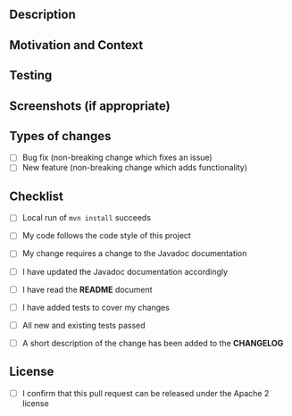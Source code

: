 <!--- Provide a general summary of your changes in the Title above -->

## Description
<!--- Describe your changes in detail -->

## Motivation and Context
<!--- Why is this change required? What problem does it solve? -->
<!--- If it fixes an open issue, please link to the issue here -->

## Testing
<!--- Please describe in detail how you tested your changes -->
<!--- Include details of your testing environment, and the tests you ran to -->
<!--- see how your change affects other areas of the code, etc. -->

## Screenshots (if appropriate)

## Types of changes
<!--- What types of changes does your code introduce? Put an `x` in all the boxes that apply: -->
- [ ] Bug fix (non-breaking change which fixes an issue)
- [ ] New feature (non-breaking change which adds functionality)

## Checklist
<!--- Go over all the following points, and put an `x` in all the boxes that apply -->
<!--- If you're unsure about any of these, don't hesitate to ask. We're here to help! -->
<!--- - [ ] I have read the **CONTRIBUTING** document [Currently not accepting contributions]-->
- [ ] Local run of `mvn install` succeeds
- [ ] My code follows the code style of this project
- [ ] My change requires a change to the Javadoc documentation
- [ ] I have updated the Javadoc documentation accordingly
- [ ] I have read the **README** document
- [ ] I have added tests to cover my changes
- [ ] All new and existing tests passed
- [ ] A short description of the change has been added to the **CHANGELOG**


## License
<!--- The SDK is released under the Apache 2.0 license (http://aws.amazon.com/apache2.0/), so any code you submit will be released under that license -->
<!--- For substantial contributions, we may ask you to sign a Contributor License Agreement (http://en.wikipedia.org/wiki/Contributor_License_Agreement) -->
<!--- Put an `x` in the below box if you confirm that this request can be released under the Apache 2 license -->
- [ ] I confirm that this pull request can be released under the Apache 2 license
